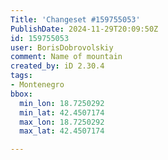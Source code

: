 ```yaml
---
Title: 'Changeset #159755053'
PublishDate: 2024-11-29T20:09:50Z
id: 159755053
user: BorisDobrovolskiy
comment: Name of mountain
created_by: iD 2.30.4
tags:
- Montenegro
bbox:
  min_lon: 18.7250292
  min_lat: 42.4507174
  max_lon: 18.7250292
  max_lat: 42.4507174

---
```

